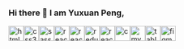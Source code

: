 ### Hi there 👋 I am Yuxuan Peng,

<img src="https://cdn.worldvectorlogo.com/logos/html-1.svg" alt="html5" width="30" height="30"/><img src="https://cdn.worldvectorlogo.com/logos/css-3.svg" alt="css3" width="30" height="30"/><img src="https://cdn.worldvectorlogo.com/logos/sass-1.svg" alt="sass" width="30" height="30"/><img src="https://cdn.worldvectorlogo.com/logos/logo-javascript.svg" alt="react" width="30" height="30"/><img src="https://cdn.worldvectorlogo.com/logos/react-2.svg" alt="react" width="30" height="30"/><img src="https://cdn.worldvectorlogo.com/logos/redux.svg" alt="redux" width="30" height="30"/><img src="https://cdn.worldvectorlogo.com/logos/react-native-1.svg" alt="reactnative" width="30" height="30"/><img src="https://cdn.worldvectorlogo.com/logos/c-1.svg" alt="c" width="30" height="30"/><img src="https://cdn.worldvectorlogo.com/logos/mysql-6.svg" alt="mysql" width="30" height="30"/><img src="https://cdn.worldvectorlogo.com/logos/tableau-logo-1.svg" alt="tableau" width="30" height="30"/><img src="https://cdn.worldvectorlogo.com/logos/figma-5.svg" alt="figma" width="30" height="30"/>

<!--
**ppalladio/ppalladio** is a ✨ _special_ ✨ repository because its `README.md` (this file) appears on your GitHub profile.

Here are some ideas to get you started:

- 🔭 I’m currently working on ...
- 🌱 I’m currently learning ...
- 👯 I’m looking to collaborate on ...
- 🤔 I’m looking for help with ...
- 💬 Ask me about ...
- 📫 How to reach me: ...
- 😄 Pronouns: ...
- ⚡ Fun fact: ...
-->

